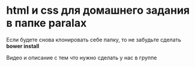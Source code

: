 <h1>html и css для домашнего задания в папке paralax</h1>

Если будете снова клонировать себе папку, то не забудьте сделать <b>bower install</b>

Видео и описание с тем что нужно сделать у нас в группе



